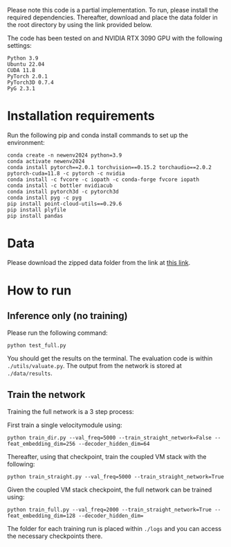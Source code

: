 Please note this code is a partial implementation. To run, please install the required dependencies. Thereafter, download and place the data folder in the root directory by using the link provided below. 

The code has been tested on and NVIDIA RTX 3090 GPU with the following settings:

```
Python 3.9
Ubuntu 22.04
CUDA 11.8
PyTorch 2.0.1
PyTorch3D 0.7.4
PyG 2.3.1
```

# Installation requirements

Run the following pip and conda install commands to set up the environment:
```
conda create -n newenv2024 python=3.9
conda activate newenv2024
conda install pytorch==2.0.1 torchvision==0.15.2 torchaudio==2.0.2 pytorch-cuda=11.8 -c pytorch -c nvidia
conda install -c fvcore -c iopath -c conda-forge fvcore iopath
conda install -c bottler nvidiacub
conda install pytorch3d -c pytorch3d
conda install pyg -c pyg
pip install point-cloud-utils==0.29.6
pip install plyfile
pip install pandas
```

# Data

Please download the zipped data folder from the link at [this link](https://1drv.ms/u/s!Ai8vR3oqUKxTgXezyJwU_ywtge_Z?e=CclWa9).

# How to run

## Inference only (no training)
Please run the following command:
```
python test_full.py
```

You should get the results on the terminal. The evaluation code is within ```./utils/valuate.py```. The output from the network is stored at ```./data/results```.

## Train the network
Training the full network is a 3 step process:

First train a single velocitymodule using:
```
python train_dir.py --val_freq=5000 --train_straight_network=False --feat_embedding_dim=256 --decoder_hidden_dim=64
```

Thereafter, using that checkpoint, train the coupled VM stack with the following:
```
python train_straight.py --val_freq=5000 --train_straight_network=True
```

Given the coupled VM stack checkpoint, the full network can be trained using:
```
python train_full.py --val_freq=2000 --train_straight_network=True --feat_embedding_dim=128 --decoder_hidden_dim=
```

The folder for each training run is placed within ```./logs``` and you can access the necessary checkpoints there. 